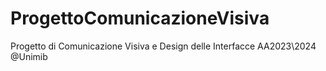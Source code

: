 # ProgettoComunicazioneVisiva
Progetto di Comunicazione Visiva e Design delle Interfacce AA2023\2024 @Unimib
